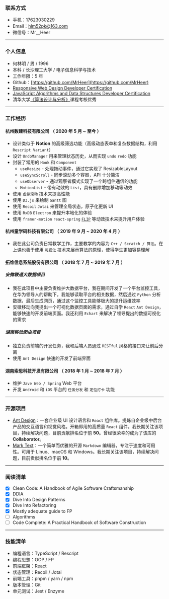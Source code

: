 ### 联系方式

- 手机：17623030229
- Email：hlm52pk@163.com
- 微信号：Mr\_\_Heer

---

### 个人信息

- 何林明 / 男 / 1996
- 本科 / 长沙理工大学 / 电子信息科学与技术
- 工作年限：5 年
- Github：[https://github.com/MrHeer](https://github.com/MrHeer)
- [Responsive Web Design Developer Certification](https://www.freecodecamp.org/certification/mrheer/responsive-web-design)
- [JavaScript Algorithms and Data Structures Developer Certification](https://www.freecodecamp.org/certification/mrheer/javascript-algorithms-and-data-structures)
- 清华大学[《算法设计与分析》](https://www.xuetangx.com/download_credential/pYMHZiT-EZF.pdf)课程考核优秀

---

### 工作经历

#### 杭州数建科技有限公司 （ 2020 年 5 月 ~ 至今 ）

- 设计类似于 **Notion** 的高级筛选功能（高级动态表单和复杂数据结构，利用 `Rescript Variant`）
- 设计 `UndoManager` 用来管理状态历史，从而实现 `undo` `redo` 功能
- 封装了常用的 `Hook` 和 `Component`
  - `useResize` - 处理拖动事件，通过它实现了 ResizableLayout
  - `useSyncScroll` - 同步滚动多个容器，API 十分简洁
  - `useObserver` - 通过观察者模式实现了一个跨组件通信的功能
  - `MotionList` - 带有动效的 `List`，具有删除增加移动等动效
- 使用 `虚拟滚动` 技术来提高性能
- 使用 `D3.js` 来绘制 `Gantt` 图
- 使用 `Recoil` `Jotai` 来管理全局状态，原子化更新 UI
- 使用 `RxDB` `Electron` 来提升本地化的体验
- 使用 `framer-motion` `react-spring` [`FLIP`](https://aerotwist.com/blog/flip-your-animations/) 等动效技术来提升用户体验

#### 杭州童学码科技有限公司 （ 2019 年 9 月 ~ 2020 年 4 月 ）

- 我在此公司负责日常教学工作，主要教学的内容为 `C++ / Scratch / 算法`。在上课也善于使用 [`可视化`](https://visualgo.net/en) 技术来展示算法的原理，使得学生更加容易理解

#### 拓维信息系统股份有限公司 （ 2018 年 7 月 ~ 2019 年 7 月 ）

##### 安微联通大数据项目

- 我在此项目中主要负责维护大数据平台，我在期间开发了一个平台监控工具，在华为领导人的帮助下，我能够读取平台的相关数据，然后通过 `Python` 分析数据，最后生成网页，通过这个监控工具能够极大的提升运维效率
- 安徽移动向我提出一个可视化数据页面的需求，通过自学 `React` `Ant Design`，能够快速的开发前端页面。我还利用 `Echart` 来解决了领导提出的数据可视化的需求

##### 湖南移动爬虫项目

- 独立负责前端的开发任务，我和后端人员通过 `RESTful` 风格的接口来让前后分离
- 使用 `Ant Design` 快速的开发了前端界面

#### 湖南索思科技开发有限公司 （ 2018 年 1 月 ~ 2018 年 7 月 ）

- 维护 `Jave Web / Spring` Web 平台
- 开发 `Android` 和 `iOS` 平台的 `任务分发` 和 `定位打卡` 功能

---

### 开源项目

- [Ant Design](https://github.com/ant-design/ant-design)：一套企业级 UI 设计语言和 `React` 组件库。提炼自企业级中后台产品的交互语言和视觉风格。开箱即用的高质量 `React` 组件。我长期关注该项目，持续解决问题，目前贡献排名位于前 **50**。曾经很荣幸的成为了该库的 **Collaborator**。
- [Mark Text](https://github.com/marktext/marktext)：一个简单而优雅的开源 `Markdown` 编辑器，专注于速度和可用性。可用于 Linux、macOS 和 Windows。我长期关注该项目，持续解决问题，目前贡献排名位于前 **10**。

---

### 阅读清单

- [x] Clean Code: A Handbook of Agile Software Craftsmanship
- [x] DDIA
- [x] Dive Into Design Patterns
- [x] Dive Into Refactoring
- [x] Mostly adequate guide to FP
- [ ] Algorithms
- [ ] Code Complete: A Practical Handbook of Software Construction

---

### 技能清单

- 编程语言：TypeScript / Rescript
- 编程思想：OOP / FP
- 前端框架：React
- 状态管理：Recoil / Jotai
- 前端工具：pnpm / yarn / npm
- 版本管理：Git
- 单元测试：Jest / Enzyme
